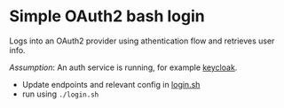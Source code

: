 # Simple OAuth2 bash login

Logs into an OAuth2 provider using athentication flow and retrieves user info.

_Assumption_: An auth service is running, for example [keycloak](./docker-compose.yaml).
- Update endpoints and relevant config in [login.sh](./login.sh)
- run using `./login.sh`
